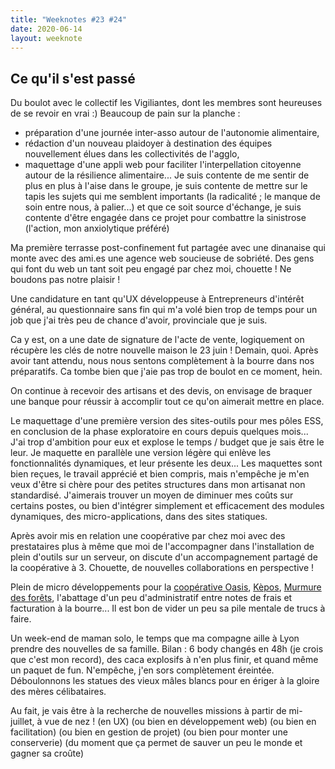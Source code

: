 ```yaml
---
title: "Weeknotes #23 #24"
date: 2020-06-14
layout: weeknote
---
```


## Ce qu'il s'est passé

Du boulot avec le collectif les Vigiliantes, dont les membres sont heureuses de se revoir en vrai :)
Beaucoup de pain sur la planche :
- préparation d'une journée inter-asso autour de l'autonomie alimentaire,
- rédaction d'un nouveau plaidoyer à destination des équipes nouvellement élues dans les collectivités de l'agglo,
- maquettage d'une appli web pour faciliter l'interpellation citoyenne autour de la résilience alimentaire...
Je suis contente de me sentir de plus en plus à l'aise dans le groupe, je suis contente de mettre sur le tapis les sujets qui me semblent importants (la radicalité ; le manque de soin entre nous, à palier...) et que ce soit source d'échange, je suis contente d'être engagée dans ce projet pour combattre la sinistrose (l'action, mon anxiolytique préféré)

Ma première terrasse post-confinement fut partagée avec une dinanaise qui monte avec des ami.es une agence web soucieuse de sobriété. Des gens qui font du web un tant soit peu engagé par chez moi, chouette ! Ne boudons pas notre plaisir !

Une candidature en tant qu'UX développeuse à Entrepreneurs d'intérêt général, au questionnaire sans fin qui m'a volé bien trop de temps pour un job que j'ai très peu de chance d'avoir, provinciale que je suis.

Ca y est, on a une date de signature de l'acte de vente, logiquement on récupère les clés de notre nouvelle maison le 23 juin ! Demain, quoi. Après avoir tant attendu, nous nous sentons complètement à la bourre dans nos préparatifs. Ca tombe bien que j'aie pas trop de boulot en ce moment, hein.

On continue à recevoir des artisans et des devis, on envisage de braquer une banque pour réussir à accomplir tout ce qu'on aimerait mettre en place.

Le maquettage d'une première version des sites-outils pour mes pôles ESS, en conclusion de la phase exploratoire en cours depuis quelques mois... J'ai trop d'ambition pour eux et explose le temps / budget que je sais être le leur. Je maquette en parallèle une version légère qui enlève les fonctionnalités dynamiques, et leur présente les deux... Les maquettes sont bien reçues, le travail apprécié et bien compris, mais n'empêche je m'en veux d'être si chère pour des petites structures dans mon artisanat non standardisé. J'aimerais trouver un moyen de diminuer mes coûts sur certains postes, ou bien d'intégrer simplement et efficacement des modules dynamiques, des micro-applications, dans des sites statiques.

Après avoir mis en relation une coopérative par chez moi avec des prestataires plus à même que moi de l'accompagner dans l'installation de plein d'outils sur un serveur, on discute d'un accompagnement partagé de la coopérative à 3. Chouette, de nouvelles collaborations en perspective !

Plein de micro développements pour la [coopérative Oasis](https://cooperative-oasis.org/), [Kèpos](https://www.kepos.fr/), [Murmure des forêts](https://www.murmuredesforets.fr/), l'abattage d'un peu d'administratif entre notes de frais et facturation à la bourre... Il est bon de vider un peu sa pile mentale de trucs à faire.

Un week-end de maman solo, le temps que ma compagne aille à Lyon prendre des nouvelles de sa famille. Bilan : 6 body changés en 48h (je crois que c'est mon record), des caca explosifs à n'en plus finir, et quand même un paquet de fun. N'empêche, j'en sors complètement éreintée. Déboulonnons les statues des vieux mâles blancs pour en ériger à la gloire des mères célibataires.

Au fait, je vais être à la recherche de nouvelles missions à partir de mi-juillet, à vue de nez ! 
(en UX)
(ou bien en développement web)
(ou bien en facilitation)
(ou bien en gestion de projet)
(ou bien pour monter une conserverie)
(du moment que ça permet de sauver un peu le monde et gagner sa croûte)


